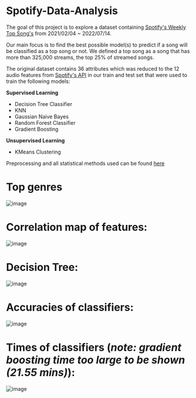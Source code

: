 # Spotify-Data-Analysis

The goal of this project is to explore a dataset containing [Spotify's Weekly Top Song's](https://www.kaggle.com/datasets/yelexa/spotify200) from 2021/02/04 ~ 2022/07/14. 

Our main focus is to find the best possible model(s) to predict if a song will be classified as a top song or not.
We defined a top song as a song that has more than 325,000 streams, the top 25% of streamed songs.

The original dataset contains 36 attributes which was reduced to the 12 audio features from [Spotify's API](https://developer.spotify.com/documentation/web-api/reference/#/operations/get-several-audio-features) in our train and test set that were used to train the following models:

**Supervised Learning**
- Decision Tree Classifier
- KNN
- Gaussian Naive Bayes
- Random Forest Classifier
- Gradient Boosting

**Unsupervised Learning**
- KMeans Clustering

Preprocessing and all statistical methods used can be found [here](/SpotifyAnalysis.ipynb)

# Top genres

![image](https://user-images.githubusercontent.com/98543433/208058510-056df47f-5a0d-43f9-80f1-977bab3eb049.png)

# Correlation map of features:

![image](https://user-images.githubusercontent.com/98543433/208057348-210bcafd-08e3-4971-bf01-41b8e25a829d.png)

# Decision Tree:

![image](https://user-images.githubusercontent.com/98543433/208058208-376147a1-16f3-456b-8252-225b157dfcfc.png)

# Accuracies of classifiers:

![image](https://user-images.githubusercontent.com/98543433/208057763-4c64b005-e30a-4bc7-8569-52ad8b71f31d.png)

# Times of classifiers (*note: gradient boosting time too large to be shown (21.55 mins)*):

![image](https://user-images.githubusercontent.com/98543433/208057838-e7ee775f-225e-4eea-b9d2-7450632d2432.png)
